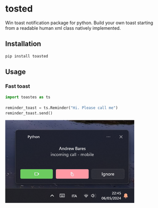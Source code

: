 # tosted
Win toast notification package for python.
Build your own toast starting from a readable human xml class natively implemented.

## Installation

```bash
pip install toasted
```

## Usage

### Fast toast

```python
import toastes as ts

reminder_toast = ts.Reminder("Hi. Please call me")
reminder_toast.send()

```

![image](https://github.com/MekJohn/toasted/blob/main/test/Incoming_call.png)


